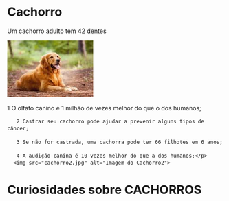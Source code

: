 <!DOCTYPE html>
<html lang="pt-br">
<head>
   <meta charset="UTF-8">
   <meta name="viewport" content="width=device-width, initial-scale=1.0">
   <title>teste</title>
   <link rel="stylesheet" href="style.css">
</head>
<body>
   <h1> Cachorro </h1>
   <P> Um cachorro adulto tem 42 dentes </P>
   <img src="cac" alt="Imagem do cac">
     <p>
       1 O olfato canino é 1 milhão de vezes melhor do que o dos humanos;

       2 Castrar seu cachorro pode ajudar a prevenir alguns tipos de câncer;

       3 Se não for castrada, uma cachorra pode ter 66 filhotes em 6 anos;

       4 A audição canina é 10 vezes melhor do que a dos humanos;</p>
      <img src="cachorro2.jpg" alt="Imagem do Cachorro2">
</body>
</html>
<h1> Curiosidades sobre CACHORROS </h1>
  
